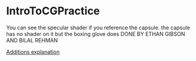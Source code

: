 # IntroToCGPractice
 You can see the specular shader if you reference the capsule. the capsule has no shader on it but the boxing glove does
 DONE BY ETHAN GIBSON AND BILAL REHMAN

[Additions explanation]([https://docs.google.com/document/d/1a3cmhhF5Bdd-53LLNGYHE58Fx93MdOVcvgwCajQkgDA/edit?usp=sharing])
